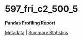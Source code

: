 # 597_fri_c2_500_5

[**Pandas Profiling Report**](https://epistasislab.github.io/penn-ml-benchmarks/profile/597_fri_c2_500_5.html)

[Metadata](metadata.yaml) | [Summary Statistics](summary_stats.tsv)


